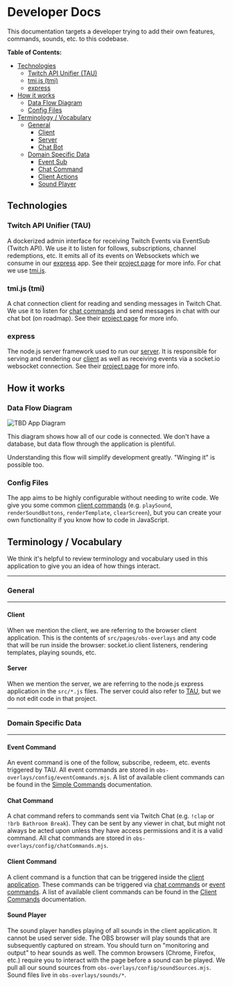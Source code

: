 # Developer Docs

This documentation targets a developer trying to add their own features, commands, sounds, etc. to this codebase.

**Table of Contents:**  
- [Technologies](#technologies)
  - [Twitch API Unifier (TAU)](#twitch-api-unifier-tau)
  - [tmi.js (tmi)](#tmijs-tmi)
  - [express](#express)
- [How it works](#how-it-works)
  - [Data Flow Diagram](#data-flow-diagram)
  - [Config Files](#config-files)
- [Terminology / Vocabulary](#terminology--vocabulary)
  - [General](#general)
    - [Client](#client)
    - [Server](#server)
    - [Chat Bot](#chat-bot)
  - [Domain Specific Data](#domain-specific-data)
    - [Event Sub](#event-command)
    - [Chat Command](#chat-command)
    - [Client Actions](#client-command)
    - [Sound Player](#sound-player)


## Technologies

### Twitch API Unifier (TAU)
A dockerized admin interface for receiving Twitch Events via EventSub (Twitch API). We use it to listen for follows, subscriptions, channel redemptions, etc. It emits all of its events on Websockets which we consume in our [express](#express) app. See their [project page](https://github.com/Team-TAU/tau) for more info. For chat we use [tmi.js](#tmijs-tmi).

### tmi.js (tmi)
A chat connection client for reading and sending messages in Twitch Chat. We use it to listen for [chat commands](#chat-command) and send messages in chat with our chat bot (on roadmap). See their [project page](https://tmijs.com/) for more info.

### express
The node.js server framework used to run our [server](#server). It is responsible for serving and rendering our [client](#client) as well as receiving events via a socket.io websocket connection. See their [project page](https://expressjs.com/) for more info.

## How it works

### Data Flow Diagram

![TBD App Diagram]()

This diagram shows how all of our code is connected. We don't have a database, but data flow through the application is plentiful.

Understanding this flow will simplify development greatly. "Winging it" is possible too.

### Config Files

The app aims to be highly configurable without needing to write code. We give you some common [client commands](#client-command) (e.g. `playSound`, `renderSoundButtons`, `renderTemplate`, `clearScreen`), but you can create your own functionality if you know how to code in JavaScript.

## Terminology / Vocabulary

We think it's helpful to review terminology and vocabulary used in this application to give you an idea of how things interact.

---

### General

---

#### Client
When we mention the client, we are referring to the browser client application. This is the contents of `src/pages/obs-overlays` and any code that will be run inside the browser: socket.io client listeners, rendering templates, playing sounds, etc.

#### Server
When we mention the server, we are referring to the node.js express application in the `src/*.js` files. The server could also refer to [TAU](#twitch-api-unifier-tau), but we do not edit code in that project.

---

### Domain Specific Data

---

#### Event Command
An event command is one of the follow, subscribe, redeem, etc. events triggered by TAU. All event commands are stored in `obs-overlays/config/eventCommands.mjs`. A list of available client commands can be found in the [Simple Commands](./config.md#simple-commands) documentation.

#### Chat Command
A chat command refers to commands sent via Twitch Chat (e.g. `!clap` or `!brb Bathroom Break`). They can be sent by any viewer in chat, but might not always be acted upon unless they have access permissions and it is a valid command. All chat commands are stored in `obs-overlays/config/chatCommands.mjs`.

#### Client Command
A client command is a function that can be triggered inside the [client application](#client). These commands can be triggered via [chat commands](#chat-command) or [event commands](#event-command). A list of available client commands can be found in the [Client Commands](./config.md#client-commands) documentation.

#### Sound Player
The sound player handles playing of all sounds in the client application. It cannot be used server side. The OBS browser will play sounds that are subsequently captured on stream. You should turn on "monitoring and output" to hear sounds as well. The common browsers (Chrome, Firefox, etc.) require you to interact with the page before a sound can be played. We pull all our sound sources from `obs-overlays/config/soundSources.mjs`. Sound files live in `obs-overlays/sounds/*`.